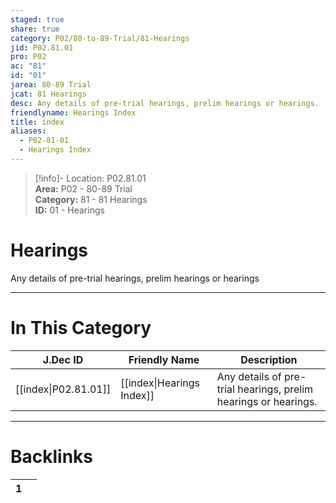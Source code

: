 ```yaml
---  
staged: true  
share: true  
category: P02/80-to-89-Trial/81-Hearings  
jid: P02.81.01  
pro: P02  
ac: "81"  
id: "01"  
jarea: 80-89 Trial  
jcat: 81 Hearings  
desc: Any details of pre-trial hearings, prelim hearings or hearings.  
friendlyname: Hearings Index  
title: index  
aliases:  
  - P02-81-01  
  - Hearings Index  
---  
```

  
>[!info]- Location: P02.81.01  
>**Area:** P02 - 80-89 Trial  
>**Category:** 81 - 81 Hearings  
>**ID:** 01 - Hearings  
  
# Hearings  
  
Any details of pre-trial hearings, prelim hearings or hearings  
   
  
  
---  
# In This Category  
  
| J.Dec ID                                                                          | Friendly Name                                                                          | Description                                                     |  
| --------------------------------------------------------------------------------- | -------------------------------------------------------------------------------------- | --------------------------------------------------------------- |  
| [[index\|P02.81.01]] | [[index\|Hearings Index]] | Any details of pre-trial hearings, prelim hearings or hearings. |  
  
  
---  
# Backlinks  
<div><table class="dataview table-view-table"><thead class="table-view-thead"><tr class="table-view-tr-header"><th class="table-view-th"><span></span><span class="dataview small-text">1</span></th><th class="table-view-th"><span></span></th></tr></thead><tbody class="table-view-tbody"></tbody></table></div>